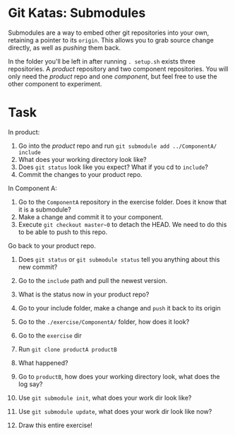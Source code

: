 # Git Katas: Submodules
Submodules are a way to embed other git repositories into your own, retaining a pointer to its `origin`.
This allows you to grab source change directly, as well as _pushing_ them back.

In the folder you'll be left in after running `. setup.sh` exists three repositories.
A _product_ repository and two component repositories.
You will only need the _product_ repo and one _component_, but feel free to use the other component to experiment.

# Task
In product:

1. Go into the _product_ repo and run `git submodule add ../ComponentA/ include`
1. What does your working directory look like?
1. Does `git status` look like you expect? What if you cd to `include`?
1. Commit the changes to your product repo.

In Component A:

1. Go to the `ComponentA` repository in the exercise folder. Does it know that it is a submodule?
1. Make a change and commit it to your component.
1. Execute `git checkout master~0` to detach the HEAD.  We need to do this to be able to push to this repo.

Go back to your product repo.

1. Does `git status` or `git submodule status` tell you anything about this new commit?
1. Go to the `include` path and pull the newest version.
1. What is the status now in your product repo?
1. Go to your include folder, make a change and `push` it back to its origin

1. Go to the `./exercise/ComponentA/` folder, how does it look?
1. Go to the `exercise` dir
1. Run `git clone productA productB`
1. What happened?
1. Go to `productB`, how does your working directory look, what does the log say?
1. Use `git submodule init`, what does your work dir look like?
1. Use `git submodule update`, what does your work dir look like now?
1. Draw this entire exercise!
